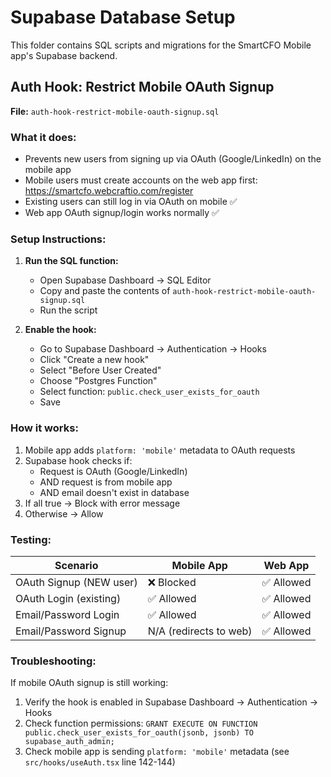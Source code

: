 # Supabase Database Setup

This folder contains SQL scripts and migrations for the SmartCFO Mobile app's Supabase backend.

## Auth Hook: Restrict Mobile OAuth Signup

**File:** `auth-hook-restrict-mobile-oauth-signup.sql`

### What it does:

- Prevents new users from signing up via OAuth (Google/LinkedIn) on the mobile app
- Mobile users must create accounts on the web app first: https://smartcfo.webcraftio.com/register
- Existing users can still log in via OAuth on mobile ✅
- Web app OAuth signup/login works normally ✅

### Setup Instructions:

1. **Run the SQL function:**
   - Open Supabase Dashboard → SQL Editor
   - Copy and paste the contents of `auth-hook-restrict-mobile-oauth-signup.sql`
   - Run the script

2. **Enable the hook:**
   - Go to Supabase Dashboard → Authentication → Hooks
   - Click "Create a new hook"
   - Select "Before User Created"
   - Choose "Postgres Function"
   - Select function: `public.check_user_exists_for_oauth`
   - Save

### How it works:

1. Mobile app adds `platform: 'mobile'` metadata to OAuth requests
2. Supabase hook checks if:
   - Request is OAuth (Google/LinkedIn)
   - AND request is from mobile app
   - AND email doesn't exist in database
3. If all true → Block with error message
4. Otherwise → Allow

### Testing:

| Scenario | Mobile App | Web App |
|----------|-----------|---------|
| OAuth Signup (NEW user) | ❌ Blocked | ✅ Allowed |
| OAuth Login (existing) | ✅ Allowed | ✅ Allowed |
| Email/Password Login | ✅ Allowed | ✅ Allowed |
| Email/Password Signup | N/A (redirects to web) | ✅ Allowed |

### Troubleshooting:

If mobile OAuth signup is still working:
1. Verify the hook is enabled in Supabase Dashboard → Authentication → Hooks
2. Check function permissions: `GRANT EXECUTE ON FUNCTION public.check_user_exists_for_oauth(jsonb, jsonb) TO supabase_auth_admin;`
3. Check mobile app is sending `platform: 'mobile'` metadata (see `src/hooks/useAuth.tsx` line 142-144)
